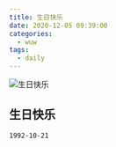 ```yaml
---
title: 生日快乐
date: 2020-12-05 09:39:00
categories:
  - wuw
tags:
  - daily
---
```


![生日快乐](https://gitee.com/snowyan/image/raw/master/md/wallhaven-4ldkyy.jpg)

<!-- more -->

## 生日快乐

```markdown
1992-10-21
```